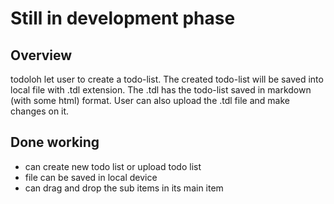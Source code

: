# Still in development phase

## Overview
todoloh let user to create a todo-list. The created todo-list will be saved into local file with .tdl extension. The .tdl has the todo-list saved in markdown (with some html) format. User can also upload the .tdl file and make changes on it. 

## Done working
- can create new todo list or upload todo list
- file can be saved in local device
- can drag and drop the sub items in its main item
